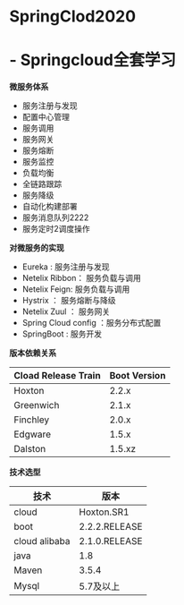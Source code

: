 # SpringClod2020

#   - Springcloud全套学习

**微服务体系**

- 服务注册与发现   
- 配置中心管理   
- 服务调用
- 服务网关    
- 服务熔断   
- 服务监控
- 负载均衡    
- 全链路跟踪
- 服务降级     
- 自动化构建部署
- 服务消息队列2222
- 服务定时2调度操作

 **对微服务的实现**

- Eureka : 服务注册与发现
-  Netelix  Ribbon： 服务负载与调用
- Netelix   Feign: 服务负载与调用
- Hystrix ： 服务熔断与降级
- Netelix     Zuul ：  服务网关
- Spring Cloud  config ：服务分布式配置
- SpringBoot :  服务开发

**版本依赖关系**

| Cload  Release Train | Boot Version |
| :------------------- | :----------- |
| Hoxton               | 2.2.x        |
| Greenwich            | 2.1.x        |
| Finchley             | 2.0.x        |
| Edgware              | 1.5.x        |
| Dalston              | 1.5.xz       |

**技术选型**

| 技术          | 版本          |
| ------------- | ------------- |
| cloud         | Hoxton.SR1    |
| boot          | 2.2.2.RELEASE |
| cloud alibaba | 2.1.0.RELEASE |
| java          | 1.8           |
| Maven         | 3.5.4         |
| Mysql         | 5.7及以上     |
